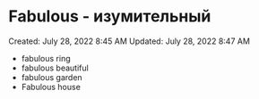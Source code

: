 # Fabulous - изумительный

Created: July 28, 2022 8:45 AM
Updated: July 28, 2022 8:47 AM

- fabulous ring
- fabulous beautiful
- fabulous garden
- Fabulous house